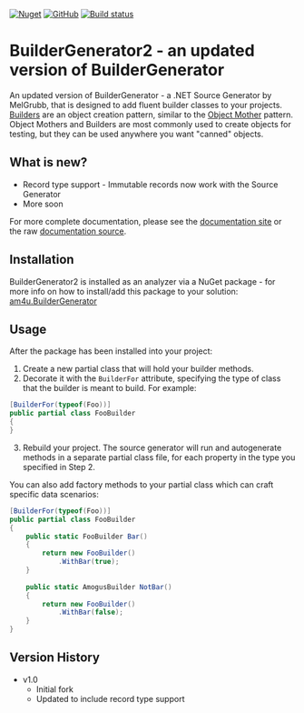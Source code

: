 [![Nuget](https://img.shields.io/nuget/dt/am4u.BuilderGenerator)](https://www.nuget.org/packages/am4u.BuilderGenerator/)
[![GitHub](https://img.shields.io/github/license/am4u/BuilderGenerator2)](https://opensource.org/licenses/MIT)
[![Build status](https://ci.appveyor.com/api/projects/status/ioq5c465m65hjja2?svg=true)](https://ci.appveyor.com/project/am4u/buildergen2)

# BuilderGenerator2 - an updated version of BuilderGenerator #

An updated version of BuilderGenerator - a .NET Source Generator by MelGrubb, that is designed to add fluent builder classes to your projects. [Builders](https://en.wikipedia.org/wiki/Builder_pattern) are an object creation pattern, similar to the [Object Mother](https://martinfowler.com/bliki/ObjectMother.html) pattern. Object Mothers and Builders are most commonly used to create objects for testing, but they can be used anywhere you want "canned" objects.

## What is new? ##

* Record type support - Immutable records now work with the Source Generator
* More soon

For more complete documentation, please see the [documentation site](https://melgrubb.github.io/BuilderGenerator/) or the raw [documentation source](https://github.com/MelGrubb/BuilderGenerator/blob/main/docs/index.md).

## Installation ##

BuilderGenerator2 is installed as an analyzer via a NuGet package - for more info on how to install/add this package to your solution: [am4u.BuilderGenerator](https://www.nuget.org/packages/am4u.BuilderGenerator/)

## Usage ##

After the package has been installed into your project:

1. Create a new partial class that will hold your builder methods.
2. Decorate it with the ```BuilderFor``` attribute, specifying the type of class that the builder is meant to build. For example: 
```csharp
[BuilderFor(typeof(Foo))]
public partial class FooBuilder
{
}
``` 
3. Rebuild your project. The source generator will run and autogenerate methods in a separate partial class file, for each property in the type you specified in Step 2. 

You can also add factory methods to your partial class which can craft specific data scenarios: 

```csharp
[BuilderFor(typeof(Foo))]
public partial class FooBuilder
{
    public static FooBuilder Bar()
    {
        return new FooBuilder()
            .WithBar(true);
    }
    
    public static AmogusBuilder NotBar()
    {
        return new FooBuilder()
            .WithBar(false);
    }
}
``` 

## Version History ##
- v1.0
  - Initial fork
  - Updated to include record type support

